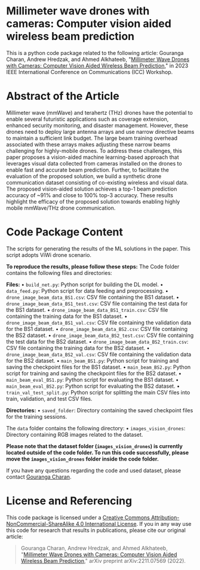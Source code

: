 # Millimeter wave drones with cameras: Computer vision aided wireless beam prediction
This is a python code package related to the following article:
Gouranga Charan, Andrew Hredzak, and Ahmed Alkhateeb, "[Millimeter Wave Drones with Cameras: Computer Vision Aided Wireless Beam Prediction](https://arxiv.org/abs/2211.07569)," in 2023 IEEE International Conference on Communications (ICC) Workshop.

# Abstract of the Article
Millimeter wave (mmWave) and terahertz (THz) drones have the potential to enable several futuristic applications such as coverage extension, enhanced security monitoring, and disaster management. However, these drones need to deploy large antenna arrays and use narrow directive beams to maintain a sufficient link budget. The large beam training overhead associated with these arrays makes adjusting these narrow beams challenging for highly-mobile drones. To address these challenges, this paper proposes a vision-aided machine learning-based approach that leverages visual data collected from cameras installed on the drones to enable fast and accurate beam prediction. Further, to facilitate the evaluation of the proposed solution, we build a synthetic drone communication dataset consisting of co-existing wireless and visual data. The proposed vision-aided solution achieves a top-1 beam prediction accuracy of ~91% and close to 100%  top-3 accuracy. These results highlight the efficacy of the proposed solution towards enabling highly mobile mmWave/THz drone communication.

# Code Package Content 
The scripts for generating the results of the ML solutions in the paper. This script adopts ViWi drone scenario.

**To reproduce the results, please follow these steps:**
The Code folder contains the following files and directories:

**Files:**
• `build_net.py`: Python script for building the DL model.
• `data_feed.py`: Python script for data feeding and preprocessing.
• `drone_image_beam_data_BS1.csv`: CSV file containing the BS1 dataset.
• `drone_image_beam_data_BS1_test.csv`: CSV file containing the test data for the BS1 dataset.
• `drone_image_beam_data_BS1_train.csv`: CSV file containing the training data for the BS1 dataset.
• `drone_image_beam_data_BS1_val.csv`: CSV file containing the validation data for the BS1 dataset.
• `drone_image_beam_data_BS2.csv`: CSV file containing the BS2 dataset.
• `drone_image_beam_data_BS2_test.csv`: CSV file containing the test data for the BS2 dataset.
• `drone_image_beam_data_BS2_train.csv`: CSV file containing the training data for the BS2 dataset.
• `drone_image_beam_data_BS2_val.csv`: CSV file containing the validation data for the BS2 dataset.
• `main_beam_BS1.py`: Python script for training and saving the checkpoint files for the BS1 dataset.
• `main_beam_BS2.py`: Python script for training and saving the checkpoint files for the BS2 dataset.
• `main_beam_eval_BS1.py`: Python script for evaluating the BS1 dataset.
• `main_beam_eval_BS2.py`: Python script for evaluating the BS2 dataset.
• `train_val_test_split.py`: Python script for splitting the main CSV files into train, validation, and test CSV files.

**Directories:**
• `saved_folder`: Directory containing the saved checkpoint files for the training sessions.

The `data` folder contains the following directory:
• `images_vision_drones`: Directory containing RGB images related to the dataset.

**Please note that the dataset folder (`images_vision_drones`) is currently located outside of the code folder. To run this code successfully, please move the `images_vision_drones` folder inside the code folder.**

If you have any questions regarding the code and used dataset, please contact [Gouranga Charan](mailto:gcharan@asu.edu?subject=[GitHub]%20ViWi%20drone%20prediction%20implementation).

# License and Referencing
This code package is licensed under a [Creative Commons Attribution-NonCommercial-ShareAlike 4.0 International License](https://creativecommons.org/licenses/by-nc-sa/4.0/). 
If you in any way use this code for research that results in publications, please cite our original article:
> Gouranga Charan, Andrew Hredzak, and Ahmed Alkhateeb, "[Millimeter Wave Drones with Cameras: Computer Vision Aided Wireless Beam Prediction](https://arxiv.org/abs/2211.07569)," arXiv preprint arXiv:2211.07569 (2022).
